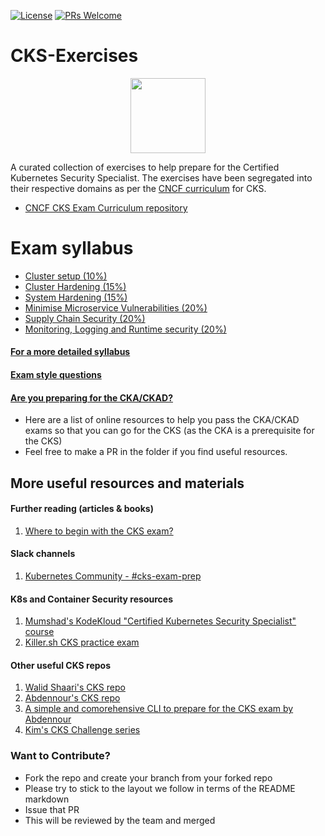 [![License](https://img.shields.io/badge/License-Apache_2.0-blue.svg)](https://opensource.org/licenses/Apache-2.0)
[![PRs Welcome](https://img.shields.io/badge/PRs-welcome-brightgreen.svg?style=flat-square)](http://makeapullrequest.com)

# CKS-Exercises

<p align="center">
  <img width="120" src="Cks-logo.png">
</p>

A curated collection of exercises to help prepare for the Certified Kubernetes Security Specialist. The exercises have been segregated into their respective domains as per the [CNCF curriculum](https://training.linuxfoundation.org/certification/certified-kubernetes-security-specialist/) for CKS.

* [CNCF CKS Exam Curriculum repository ](https://github.com/cncf/curriculum/)
# Exam syllabus

- [Cluster setup (10%)](1-cluster-setup/)
- [Cluster Hardening (15%)](2-cluster-hardening/)
- [System Hardening (15%)](3-system-hardening/)
- [Minimise Microservice Vulnerabilities (20%)](4-minimise-microservice-vulnerabilities/)
- [Supply Chain Security (20%)](5-supply-chain-security/)
- [Monitoring, Logging and Runtime security (20%)](6-monitoring-logging-runtime-security/)

#### [For a more detailed syllabus](./syllabus/README.md)

#### [Exam style questions](7-mock-exam-questions)
#### [Are you preparing for the CKA/CKAD?](8-preparing-for-CKA-CKAD?)

- Here are a list of online resources to help you pass the CKA/CKAD exams so that you can go for the CKS (as the CKA is a prerequisite for the CKS)
- Feel free to make a PR in the folder if you find useful resources.

## More useful resources and materials

#### Further reading (articles & books)

1. [Where to begin with the CKS exam?](https://moabukar.medium.com/where-to-begin-with-the-cks-exam-5cf0dcc86f76)

#### Slack channels

1. [Kubernetes Community - #cks-exam-prep](https://kubernetes.slack.com)

#### K8s and Container Security resources

1. [Mumshad's KodeKloud "Certified Kubernetes Security Specialist" course](https://kodekloud.com/p/certified-kubernetes-security-specialist-cks)
1. [Killer.sh CKS practice exam](https://killer.sh/cks)

#### Other useful CKS repos

1. [Walid Shaari's CKS repo](https://github.com/walidshaari/Certified-Kubernetes-Security-Specialist)
1. [Abdennour's CKS repo](https://github.com/abdennour/certified-kubernetes-security-specialist)
1. [A simple and comorehensive CLI to prepare for the CKS exam by Abdennour](https://cks.kubernetes.tn/getting-started/installation/) 
1. [Kim's CKS Challenge series](https://github.com/killer-sh/cks-challenge-series)

### Want to Contribute?

  - Fork the repo and create your branch from your forked repo
  - Please try to stick to the layout we follow in terms of the README markdown
  - Issue that PR
  - This will be reviewed by the team and merged